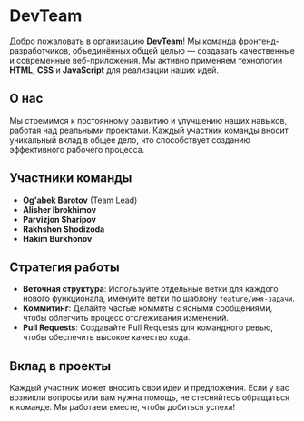 # DevTeam

Добро пожаловать в организацию **DevTeam**! Мы команда фронтенд-разработчиков, объединённых общей целью — создавать качественные и современные веб-приложения. Мы активно применяем технологии **HTML**, **CSS** и **JavaScript** для реализации наших идей.

## О нас

Мы стремимся к постоянному развитию и улучшению наших навыков, работая над реальными проектами. Каждый участник команды вносит уникальный вклад в общее дело, что способствует созданию эффективного рабочего процесса.

## Участники команды

- **Og'abek Barotov** (Team Lead)
- **Alisher Ibrokhimov**
- **Parvizjon Sharipov**
- **Rakhshon Shodizoda**
- **Hakim Burkhonov**

## Стратегия работы

- **Веточная структура**: Используйте отдельные ветки для каждого нового функционала, именуйте ветки по шаблону `feature/имя-задачи`.
- **Коммитинг**: Делайте частые коммиты с ясными сообщениями, чтобы облегчить процесс отслеживания изменений.
- **Pull Requests**: Создавайте Pull Requests для командного ревью, чтобы обеспечить высокое качество кода.
  
## Вклад в проекты

Каждый участник может вносить свои идеи и предложения. Если у вас возникли вопросы или вам нужна помощь, не стесняйтесь обращаться к команде. Мы работаем вместе, чтобы добиться успеха!

